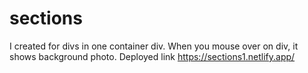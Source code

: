 # sections
I created for divs in one container div. When you mouse over on div, it shows background photo.
Deployed link https://sections1.netlify.app/

